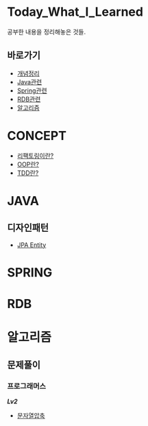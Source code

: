 # Today_What_I_Learned
공부한 내용을 정리해놓은 것들.
## 바로가기
- [개념정리](https://github.com/HK-An/today_i_learned#concept)
- [Java관련](https://github.com/HK-An/today_i_learned#java)
- [Spring관련](https://github.com/HK-An/today_i_learned#spring)
- [RDB관련](https://github.com/HK-An/today_i_learned#rdb)
- [알고리즘](https://github.com/HK-An/today_i_learned#알고리즘)

# CONCEPT
- [리팩토링이란?](https://github.com/HK-An/today_i_learned/blob/main/CONCEPT/refactoring/refactoring_definition.md)
- [OOP란?](https://github.com/HK-An/today_i_learned/blob/main/CONCEPT/oop/oop_definition.md)
- [TDD란?](https://github.com/HK-An/today_i_learned/blob/main/CONCEPT/tdd/tdd_definition.md)

# JAVA
## 디자인패턴
- [JPA Entity](https://github.com/HK-An/today_i_learned/blob/main/JAVA/design/entity_definition.md)
# SPRING

# RDB

# 알고리즘
## 문제풀이
### 프로그래머스
***Lv2***
- [문자열압축](https://github.com/HK-An/today_i_learned/blob/main/ALGORITHM/practice/programmers/lv2/string_compression.md)
